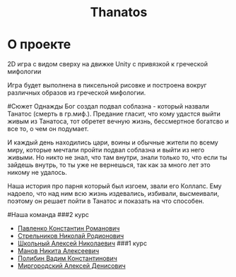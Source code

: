 **<h1 align=center>** Thanatos **</h1>**

# О проекте
2D игра с видом сверху на движке Unity с привязкой к греческой мифологии

Игра будет выполнена в пиксельной рисовке и построена вокруг различных образов из греческой мифологии.

#Сюжет
Однажды Бог создал подвал соблазна - который назвали Танатос (смерть в гр.миф.). Предание гласит, что кому удастся выйти живым из Танатоса, тот обретет вечную жизнь, бессмертное богатсво и все то, о чем он подумает.

И каждый день находились цари, воины и обычные жители по всему миру, которые мечтали пройти подвал соблазна и выйти из него живыми. Но никто не знал, что там внутри, знали только то, что если ты зайдешь внутрь, то ты уже не вернешься, так как за много лет это никому не удалось.

Наша история про парня который был изгоем, звали его Коллапс. Ему надоело, что над ним всю жизнь издевались, избивали, высмеивали, поэтому он решает пойти в Танатос и показать на что способен.

#Наша команда
###2 курс
- [Павленко Константин Романович](https://vk.com/kostyapav2005)
- [Стрельников Николай Родионович](https://vk.com/moan2k)
- [Школьный Алексей Николаевич](https://vk.com/thesoldierofpunisher)
###1 курс
- [Манов Никита Алексеевич](https://vk.com/id587072717)
- [Полибин Вадим Константинович](https://vk.com/mrpolibin)
- [Миргородский Алексей Денисович](https://vk.com/alexeymirgorodsky)

